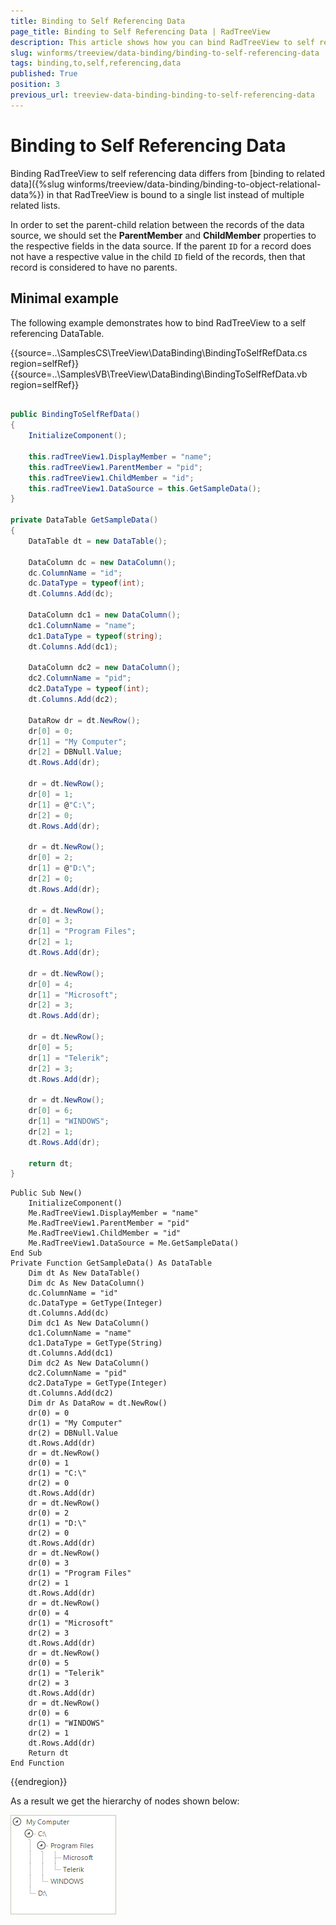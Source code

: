 ```yaml
---
title: Binding to Self Referencing Data
page_title: Binding to Self Referencing Data | RadTreeView
description: This article shows how you can bind RadTreeView to self referencing data.
slug: winforms/treeview/data-binding/binding-to-self-referencing-data
tags: binding,to,self,referencing,data
published: True
position: 3
previous_url: treeview-data-binding-binding-to-self-referencing-data
---
```


# Binding to Self Referencing Data

Binding RadTreeView to self referencing data differs from [binding to related data]({%slug winforms/treeview/data-binding/binding-to-object-relational-data%}) in that RadTreeView is bound to a single list instead of multiple related lists.
 
In order to set the parent-child relation between the records of the data source, we should set the __ParentMember__ and __ChildMember__ properties to the respective fields in the data source. If the parent `ID` for a record does not have a respective value in the child `ID` field of the records, then that record is considered to have no parents.
		

## Minimal example

The following example demonstrates how to bind RadTreeView to a self referencing DataTable.

{{source=..\SamplesCS\TreeView\DataBinding\BindingToSelfRefData.cs region=selfRef}} 
{{source=..\SamplesVB\TreeView\DataBinding\BindingToSelfRefData.vb region=selfRef}} 

````C#
        
public BindingToSelfRefData()
{
    InitializeComponent();
    
    this.radTreeView1.DisplayMember = "name";
    this.radTreeView1.ParentMember = "pid";
    this.radTreeView1.ChildMember = "id";
    this.radTreeView1.DataSource = this.GetSampleData();
}
        
private DataTable GetSampleData()
{
    DataTable dt = new DataTable();
    
    DataColumn dc = new DataColumn();
    dc.ColumnName = "id";
    dc.DataType = typeof(int);
    dt.Columns.Add(dc);
    
    DataColumn dc1 = new DataColumn();
    dc1.ColumnName = "name";
    dc1.DataType = typeof(string);
    dt.Columns.Add(dc1);
    
    DataColumn dc2 = new DataColumn();
    dc2.ColumnName = "pid";
    dc2.DataType = typeof(int);
    dt.Columns.Add(dc2);
    
    DataRow dr = dt.NewRow();
    dr[0] = 0;
    dr[1] = "My Computer";
    dr[2] = DBNull.Value;
    dt.Rows.Add(dr);
    
    dr = dt.NewRow();
    dr[0] = 1;
    dr[1] = @"C:\";
    dr[2] = 0;
    dt.Rows.Add(dr);
    
    dr = dt.NewRow();
    dr[0] = 2;
    dr[1] = @"D:\";
    dr[2] = 0;
    dt.Rows.Add(dr);
    
    dr = dt.NewRow();
    dr[0] = 3;
    dr[1] = "Program Files";
    dr[2] = 1;
    dt.Rows.Add(dr);
    
    dr = dt.NewRow();
    dr[0] = 4;
    dr[1] = "Microsoft";
    dr[2] = 3;
    dt.Rows.Add(dr);
    
    dr = dt.NewRow();
    dr[0] = 5;
    dr[1] = "Telerik";
    dr[2] = 3;
    dt.Rows.Add(dr);
    
    dr = dt.NewRow();
    dr[0] = 6;
    dr[1] = "WINDOWS";
    dr[2] = 1;
    dt.Rows.Add(dr);
    
    return dt;
}

````
````VB.NET
Public Sub New()
    InitializeComponent()
    Me.RadTreeView1.DisplayMember = "name"
    Me.RadTreeView1.ParentMember = "pid"
    Me.RadTreeView1.ChildMember = "id"
    Me.RadTreeView1.DataSource = Me.GetSampleData()
End Sub
Private Function GetSampleData() As DataTable
    Dim dt As New DataTable()
    Dim dc As New DataColumn()
    dc.ColumnName = "id"
    dc.DataType = GetType(Integer)
    dt.Columns.Add(dc)
    Dim dc1 As New DataColumn()
    dc1.ColumnName = "name"
    dc1.DataType = GetType(String)
    dt.Columns.Add(dc1)
    Dim dc2 As New DataColumn()
    dc2.ColumnName = "pid"
    dc2.DataType = GetType(Integer)
    dt.Columns.Add(dc2)
    Dim dr As DataRow = dt.NewRow()
    dr(0) = 0
    dr(1) = "My Computer"
    dr(2) = DBNull.Value
    dt.Rows.Add(dr)
    dr = dt.NewRow()
    dr(0) = 1
    dr(1) = "C:\"
    dr(2) = 0
    dt.Rows.Add(dr)
    dr = dt.NewRow()
    dr(0) = 2
    dr(1) = "D:\"
    dr(2) = 0
    dt.Rows.Add(dr)
    dr = dt.NewRow()
    dr(0) = 3
    dr(1) = "Program Files"
    dr(2) = 1
    dt.Rows.Add(dr)
    dr = dt.NewRow()
    dr(0) = 4
    dr(1) = "Microsoft"
    dr(2) = 3
    dt.Rows.Add(dr)
    dr = dt.NewRow()
    dr(0) = 5
    dr(1) = "Telerik"
    dr(2) = 3
    dt.Rows.Add(dr)
    dr = dt.NewRow()
    dr(0) = 6
    dr(1) = "WINDOWS"
    dr(2) = 1
    dt.Rows.Add(dr)
    Return dt
End Function

````

{{endregion}} 

As a result we get the hierarchy of nodes shown below:

![treeview-data-binding-binding-to-self-referencing-data 001](images/treeview-data-binding-binding-to-self-referencing-data001.png)
